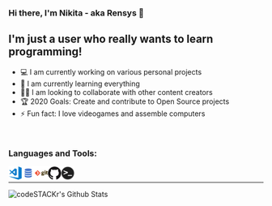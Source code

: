 ### Hi there, I'm Nikita - aka Rensys 👋

## I'm just a user who really wants to learn programming!
- 💻 I am currently working on various personal projects
- 🌱 I am currently learning everything
- 🧑‍💻 I am looking to collaborate with other content creators
- 🏆 2020 Goals: Create and contribute to Open Source projects
- ⚡ Fun fact: I love videogames and assemble computers

<br />

### Languages and Tools:

[<img align="left" alt="Visual Studio Code" width="26px" src="https://raw.githubusercontent.com/github/explore/80688e429a7d4ef2fca1e82350fe8e3517d3494d/topics/visual-studio-code/visual-studio-code.png" />][gitprofile]
[<img align="left" alt="SQL" width="26px" src="https://raw.githubusercontent.com/github/explore/80688e429a7d4ef2fca1e82350fe8e3517d3494d/topics/sql/sql.png" />][gitprofile]
[<img align="left" alt="Git" width="26px" src="https://raw.githubusercontent.com/github/explore/80688e429a7d4ef2fca1e82350fe8e3517d3494d/topics/git/git.png" />][gitprofile]
[<img align="left" alt="GitHub" width="26px" src="https://raw.githubusercontent.com/github/explore/78df643247d429f6cc873026c0622819ad797942/topics/github/github.png" />][gitprofile]
[<img align="left" alt="HTML5" width="26px" src="https://raw.githubusercontent.com/github/explore/80688e429a7d4ef2fca1e82350fe8e3517d3494d/topics/terminal/terminal.png" />][gitprofile]

<br />

---

<img align="left" alt="codeSTACKr's Github Stats" src="https://github-readme-stats.vercel.app/api?username=NikitaKolotushkin&show_icons=true&hide_border=true" />

[gitprofile]: https://github.com/NikitaKolotushkin